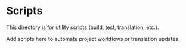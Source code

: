 # Scripts

This directory is for utility scripts (build, test, translation, etc.).

Add scripts here to automate project workflows or translation updates.
